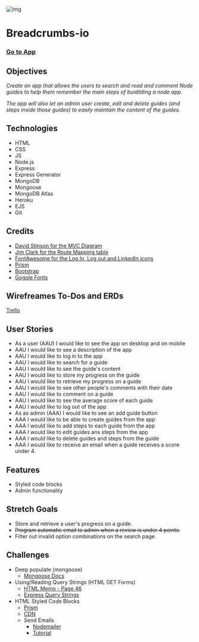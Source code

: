 ![img](https://i.imgur.com/WUU3cCv.png)
# Breadcrumbs-io

### [Go to App](https://breadcrumbs-io.herokuapp.com)

## Objectives

*Create an app that allows the users to search and read and comment Node guides to help them remember the main steps of buidilding a node app.*

*The app will also let an admin user create, edit and delete guides (and steps inside those guides) to easily maintain the content of the guides.*

## Technologies

- HTML
- CSS
- JS
- Node.js
- Express
- Express Generator
- MongoDB
- Mongoose
- MongoDB Atlas
- Heroku
- EJS
- Git


## Credits
- [David Stinson for the MVC Diagram](https://www.linkedin.com/in/david-stinson/)
- [Jim Clark for the Route Mapping table](https://www.linkedin.com/in/jimclarkfullstack)
- [FontAwesome for the Log In, Log out and LinkedIn icons](https://fontawesome.com/)
- [Prism](https://prismjs.com/)
- [Bootstrap](https://getbootstrap.com/)
- [Gogole Fonts](https://fonts.google.com/)


## Wirefreames To-Dos and ERDs

[Trello](https://trello.com/b/XgjmNSJ6/breadcrumbsio)

## User Stories

- As a user (AAU) I would like to see the app on desktop and on mobile
- AAU I would like to see a description of the app
- AAU I would like to log in to the app
- AAU I would like to search for a guide
- AAU I would like to see the guide's content
- AAU I would like to store my progress on the guide
- AAU I would like to retrieve my progress on a guide
- AAU I would like to see other people's comments with their date
- AAU I would like to comment on a guide
- AAU I would like to see the average score of each guide
- AAU I would like to log out of the app
- As as admin (AAA) I would like to see an add guide button
- AAA I would like to be able to create guides from the app
- AAA I would like to add steps to each guide from the app
- AAA I would like to edit guides ans steps from the app
- AAA I would like to delete guides and steps from the guide
- AAA I would like to receive an email when a guide receives a score under 4.

## Features

- Styled code blocks
- Admin functionality

## Stretch Goals

- Store and retrieve a user's progress on a guide.
- ~~Program automatic email to admin when a review is under 4 points.~~
- Filter out invalid option combinations on the search page.

## Challenges

- Deep populate (mongoose)
  - [Mongoose Docs](https://mongoosejs.com/docs/populate.html#deep-populate)
- Using/Reading Query Strings (HTML GET Forms)
  - [HTML Memo - Page 46](https://www.ietf.org/rfc/rfc1866.txt)
  - [Express Query Strings](https://stackabuse.com/get-query-strings-and-parameters-in-express-js/)
- HTML Styled Code Blocks
  - [Prism](https://prismjs.com/)
  - [CDN](https://cdnjs.com/libraries/prism)
  - Send Emails
    - [Nodemailer](https://nodemailer.com/about/)
    - [Tutorial](https://blog.mailtrap.io/nodemailer-gmail/)